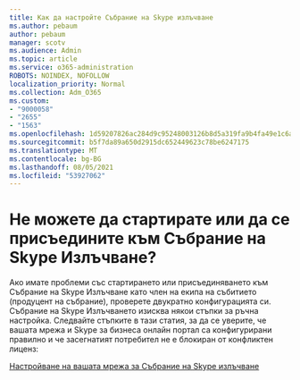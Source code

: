 ```yaml
---
title: Как да настройте Събрание на Skype излъчване
ms.author: pebaum
author: pebaum
manager: scotv
ms.audience: Admin
ms.topic: article
ms.service: o365-administration
ROBOTS: NOINDEX, NOFOLLOW
localization_priority: Normal
ms.collection: Adm_O365
ms.custom:
- "9000058"
- "2655"
- "1563"
ms.openlocfilehash: 1d59207826ac284d9c95248003126b8d5a319fa9b4fa49e1c6a451558989b8cc
ms.sourcegitcommit: b5f7da89a650d2915dc652449623c78be6247175
ms.translationtype: MT
ms.contentlocale: bg-BG
ms.lasthandoff: 08/05/2021
ms.locfileid: "53927062"
---
```

# <a name="cant-start-or-join-a-skype-meeting-broadcast"></a>Не можете да стартирате или да се присъедините към Събрание на Skype Излъчване?

Ако имате проблеми със стартирането или присъединяването към Събрание на Skype Излъчване като член на екипа на събитието (продуцент на събрание), проверете двукратно конфигурацията си. Събрание на Skype Излъчването изисква някои стъпки за ръчна настройка. Следвайте стъпките в тази статия, за да се уверите, че вашата мрежа и Skype за бизнеса онлайн портал са конфигурирани правилно и че засегнатият потребител не е блокиран от конфликтен лиценз:

[Настройване на вашата мрежа за Събрание на Skype излъчване](https://docs.microsoft.com/SkypeForBusiness/set-up-your-network-for-skype-meeting-broadcast/set-up-your-network-for-skype-meeting-broadcast)